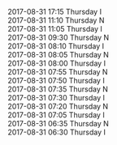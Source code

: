 2017-08-31 17:15 Thursday  I  
2017-08-31 11:10 Thursday  N  
2017-08-31 11:05 Thursday  I  
2017-08-31 09:30 Thursday  N  
2017-08-31 08:10 Thursday  I  
2017-08-31 08:05 Thursday  N  
2017-08-31 08:00 Thursday  I  
2017-08-31 07:55 Thursday  N  
2017-08-31 07:50 Thursday  I  
2017-08-31 07:35 Thursday  N  
2017-08-31 07:30 Thursday  I  
2017-08-31 07:20 Thursday  N  
2017-08-31 07:05 Thursday  I  
2017-08-31 06:35 Thursday  N  
2017-08-31 06:30 Thursday  I  
